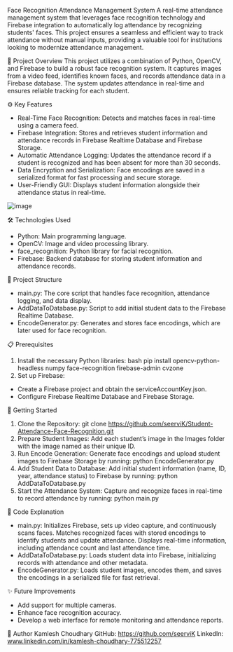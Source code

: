 Face Recognition Attendance Management System
A real-time attendance management system that leverages face recognition technology and Firebase integration to automatically log attendance by recognizing students' faces. This project ensures a seamless and efficient way to track attendance without manual inputs, providing a valuable tool for institutions looking to modernize attendance management.

📜 Project Overview
This project utilizes a combination of Python, OpenCV, and Firebase to build a robust face recognition system. It captures images from a video feed, identifies known faces, and records attendance data in a Firebase database. The system updates attendance in real-time and ensures reliable tracking for each student.

⚙️ Key Features
 - Real-Time Face Recognition: Detects and matches faces in real-time using a camera feed.
 - Firebase Integration: Stores and retrieves student information and attendance records in Firebase Realtime Database and Firebase Storage.
 - Automatic Attendance Logging: Updates the attendance record if a student is recognized and has been absent for more than 30 seconds.
 - Data Encryption and Serialization: Face encodings are saved in a serialized format for fast processing and secure storage.
 - User-Friendly GUI: Displays student information alongside their attendance status in real-time.

![image](https://github.com/user-attachments/assets/d63071d1-553a-403d-a758-787619d08be0)

🛠️ Technologies Used
 - Python: Main programming language.
 - OpenCV: Image and video processing library.
 - face_recognition: Python library for facial recognition.
 - Firebase: Backend database for storing student information and attendance records.

📂 Project Structure
 - main.py: The core script that handles face recognition, attendance logging, and data display.
 - AddDataToDatabase.py: Script to add initial student data to the Firebase Realtime Database.
 - EncodeGenerator.py: Generates and stores face encodings, which are later used for face recognition.

📋 Prerequisites
 1. Install the necessary Python libraries:
 bash
  pip install opencv-python-headless numpy face-recognition firebase-admin cvzone
 2. Set up Firebase:
 - Create a Firebase project and obtain the serviceAccountKey.json.
 - Configure Firebase Realtime Database and Firebase Storage.

🚀 Getting Started
1. Clone the Repository:
   git clone https://github.com/seerviK/Student-Attendance-Face-Recognition.git
2. Prepare Student Images:
   Add each student’s image in the Images folder with the image named as their unique ID.
3. Run Encode Generation:
   Generate face encodings and upload student images to Firebase Storage by running:
   python EncodeGenerator.py
4. Add Student Data to Database:
   Add initial student information (name, ID, year, attendance status) to Firebase by running:
   python AddDataToDatabase.py
5. Start the Attendance System:
   Capture and recognize faces in real-time to record attendance by running:
   python main.py

📑 Code Explanation
 - main.py:
   Initializes Firebase, sets up video capture, and continuously scans faces.
   Matches recognized faces with stored encodings to identify students and update attendance.
   Displays real-time information, including attendance count and last attendance time.
 - AddDataToDatabase.py:
   Loads student data into Firebase, initializing records with attendance and other metadata.
 - EncodeGenerator.py:
   Loads student images, encodes them, and saves the encodings in a serialized file for fast retrieval.

✨ Future Improvements
 - Add support for multiple cameras.
 - Enhance face recognition accuracy.
 - Develop a web interface for remote monitoring and attendance reports.

👤 Author
Kamlesh Choudhary
GitHub: https://github.com/seerviK
LinkedIn: www.linkedin.com/in/kamlesh-choudhary-775512257
